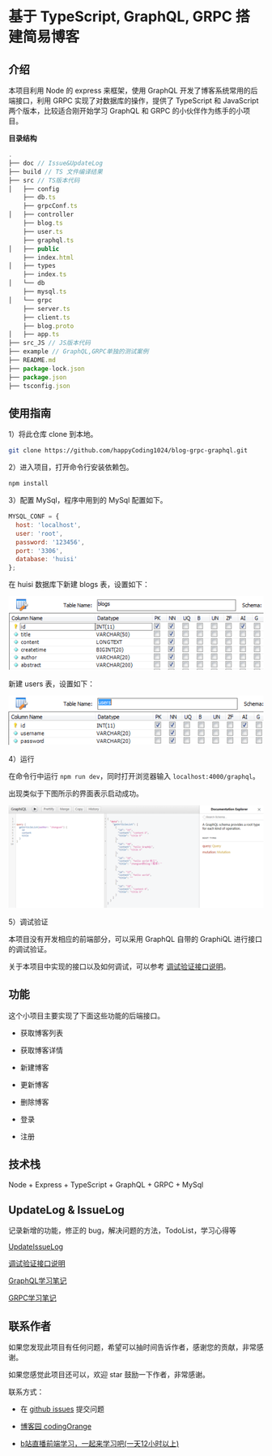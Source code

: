 # 基于 TypeScript, GraphQL, GRPC 搭建简易博客
## 介绍
本项目利用 Node 的 express 来框架，使用 GraphQL 开发了博客系统常用的后端接口，利用 GRPC  实现了对数据库的操作，提供了 TypeScript 和 JavaScript 两个版本，比较适合刚开始学习 GraphQL 和 GRPC 的小伙伴作为练手的小项目。

**目录结构**

```js
.
├── doc // Issue&UpdateLog
├── build // TS 文件编译结果
├── src // TS版本代码
│   ├── config 
	├── db.ts
	├── grpcConf.ts
│   ├── controller
	├── blog.ts
	├── user.ts
	├── graphql.ts
│   ├── public
	├── index.html
│   ├── types
	├── index.ts
│   └── db
	├── mysql.ts
│   └── grpc
	├── server.ts
	├── client.ts
	├── blog.proto
│   ├── app.ts
├── src_JS // JS版本代码
├── example // GraphQL,GRPC单独的测试案例
├── README.md
├── package-lock.json
├── package.json
├── tsconfig.json
```

## 使用指南

1）将此仓库 clone 到本地。

```bash
git clone https://github.com/happyCoding1024/blog-grpc-graphql.git
```

2）进入项目，打开命令行安装依赖包。

```bash
npm install
```

3）配置 MySql，程序中用到的 MySql 配置如下。

```js
MYSQL_CONF = {
  host: 'localhost',
  user: 'root',
  password: '123456',
  port: '3306',
  database: 'huisi'
};
```

在 huisi 数据库下新建 blogs 表，设置如下：

![blogs table](https://raw.githubusercontent.com/happyCoding1024/image-hosting/master/img/1593317152324.png)

新建 users 表，设置如下：

![users table](https://raw.githubusercontent.com/happyCoding1024/image-hosting/master/img/20200628120740.png)

4）运行

在命令行中运行 `npm run dev`，同时打开浏览器输入 `localhost:4000/graphql`。

出现类似于下图所示的界面表示启动成功。

![](https://raw.githubusercontent.com/happyCoding1024/image-hosting/master/img/20200628145055.png)

5）调试验证

本项目没有开发相应的前端部分，可以采用 GraphQL 自带的 GraphiQL 进行接口的调试验证。

关于本项目中实现的接口以及如何调试，可以参考 [调试验证接口说明](doc/调试验证接口说明.md)。

## 功能

这个小项目主要实现了下面这些功能的后端接口。

- 获取博客列表

- 获取博客详情
- 新建博客
- 更新博客
- 删除博客
- 登录
- 注册

## 技术栈

 Node + Express + TypeScript + GraphQL + GRPC + MySql

## UpdateLog & IssueLog

记录新增的功能，修正的 bug，解决问题的方法，TodoList，学习心得等

[UpdateIssueLog](doc/issue.md)

[调试验证接口说明](doc/调试验证接口说明.md)

[GraphQL学习笔记](doc/GraphQL学习笔记.md)

[GRPC学习笔记](doc/GRPC学习笔记.md)

## 联系作者

如果您发现此项目有任何问题，希望可以抽时间告诉作者，感谢您的贡献，非常感谢。

如果您感觉此项目还可以，欢迎 star 鼓励一下作者，非常感谢。

联系方式：

- 在 [github issues](https://github.com/happyCoding1024/blog-grpc-graphql/issues) 提交问题

- [博客园 codingOrange](https://www.cnblogs.com/zhangguicheng/)

- [b站直播前端学习，一起来学习吧(一天12小时以上)](https://space.bilibili.com/421338049)


